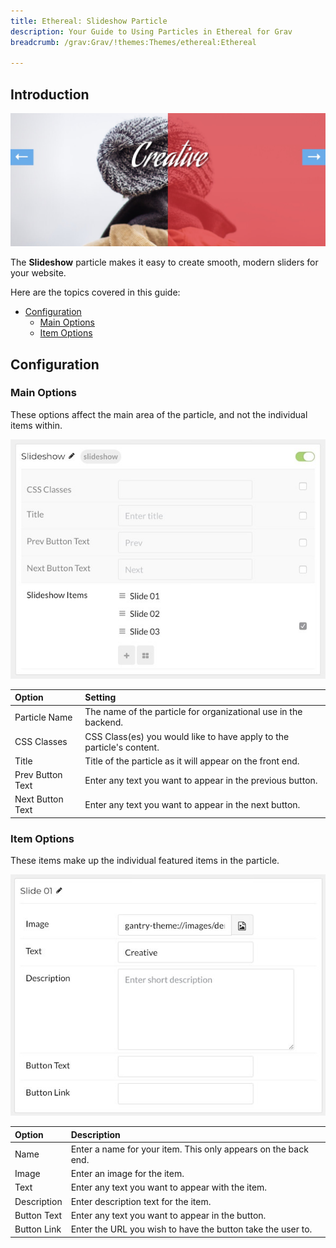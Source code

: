 ```yaml
---
title: Ethereal: Slideshow Particle
description: Your Guide to Using Particles in Ethereal for Grav
breadcrumb: /grav:Grav/!themes:Themes/ethereal:Ethereal

---
```


## Introduction

![](assets/particle_slideshow1.jpeg)

The **Slideshow** particle makes it easy to create smooth, modern sliders for your website.

Here are the topics covered in this guide:

* [Configuration](#configuration)
    - [Main Options](#main-options)
    - [Item Options](#item-options)

## Configuration

### Main Options 

These options affect the main area of the particle, and not the individual items within.

![](assets/particle_slideshow2.jpeg)

| Option           | Setting                                                               |
| :-----           | :-----                                                                |
| Particle Name    | The name of the particle for organizational use in the backend.       |
| CSS Classes      | CSS Class(es) you would like to have apply to the particle's content. |
| Title            | Title of the particle as it will appear on the front end.             |
| Prev Button Text | Enter any text you want to appear in the previous button.             |
| Next Button Text | Enter any text you want to appear in the next button.                 |

### Item Options

These items make up the individual featured items in the particle.

![](assets/particle_slideshow3.jpeg)

| Option      | Description                                                    |
| :-----      | :-----                                                         |
| Name        | Enter a name for your item. This only appears on the back end. |
| Image       | Enter an image for the item.                                   |
| Text        | Enter any text you want to appear with the item.               |
| Description | Enter description text for the item.                           |
| Button Text | Enter any text you want to appear in the button.               |
| Button Link | Enter the URL you wish to have the button take the user to.    |

